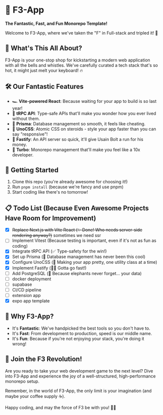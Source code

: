 # 🚀 F3-App

**The Fantastic, Fast, and Fun Monorepo Template!**

Welcome to F3-App, where we've taken the "F" in Full-stack and tripled it! 🎉

## 🌟 What's This All About?

F3-App is your one-stop shop for kickstarting a modern web application with all the bells and whistles. We've carefully curated a tech stack that's so hot, it might just melt your keyboard! 🔥

## 🛠️ Our Fantastic Features

- 🏎️ **Vite-powered React**: Because waiting for your app to build is so last year!
- 🔮 **tRPC API**: Type-safe APIs that'll make you wonder how you ever lived without them.
- 💾 **Prisma**: Database management so smooth, it feels like cheating.
- 🎨 **UnoCSS**: Atomic CSS on steroids - style your app faster than you can say "responsive"!
- 🚄 **Fastify**: An API server so quick, it'll give Usain Bolt a run for his money.
- 🧰 **Turbo**: Monorepo management that'll make you feel like a 10x developer.

## 🚦 Getting Started

1. Clone this repo (you're already awesome for choosing it!)
2. Run `pnpm install` (because we're fancy and use pnpm)
3. Start coding like there's no tomorrow!

## 📋 Todo List (Because Even Awesome Projects Have Room for Improvement)

- [x] ~~Replace Next.js with Vite React (✨ Done! Who needs server-side rendering anyway?)~~ sometimes we need ssr
- [ ] Implement Vitest (Because testing is important, even if it's not as fun as coding)
- [x] Integrate tRPC API (✅ Type-safety for the win!)
- [x] Set up Prisma (💽 Database management has never been this cool)
- [x] Configure UnoCSS (🎨 Making your app pretty, one utility class at a time)
- [x] Implement Fastify (🏃‍♂️ Gotta go fast!)
- [ ] Add PostgreSQL (🐘 Because elephants never forget... your data)
- [ ] docker deployment
- [ ] supabase
- [ ] CI/CD pipeline
- [ ] extension app
- [x] expo app template

## 🤔 Why F3-App?

- It's **Fantastic**: We've handpicked the best tools so you don't have to.
- It's **Fast**: From development to production, speed is our middle name.
- It's **Fun**: Because if you're not enjoying your stack, you're doing it wrong!

## 🎉 Join the F3 Revolution!

Are you ready to take your web development game to the next level? Dive into F3-App and experience the joy of a well-structured, high-performance monorepo setup.

Remember, in the world of F3-App, the only limit is your imagination (and maybe your coffee supply ☕).

Happy coding, and may the force of F3 be with you! 🚀✨
